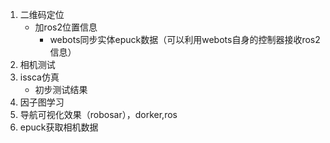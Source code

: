 1. 二维码定位
    - 加ros2位置信息
        - webots同步实体epuck数据（可以利用webots自身的控制器接收ros2信息）
1. 相机测试
2. issca仿真
    - 初步测试结果
3. 因子图学习
4. 导航可视化效果（robosar），dorker,ros
5. epuck获取相机数据



